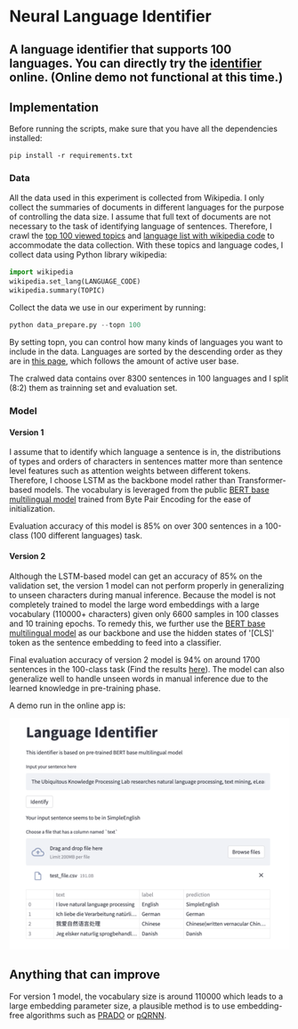 # Neural Language Identifier

## A language identifier that supports 100 languages. You can directly try the [identifier](https://5d7b-54-202-157-241.ngrok.io) online. (Online demo not functional at this time.)

## Implementation

Before running the scripts, make sure that you have all the dependencies installed:

```shell
pip install -r requirements.txt
```

### Data

All the data used in this experiment is collected from Wikipedia. I only collect the summaries of documents in different languages for the purpose of  controlling the data size. I assume that full text of documents are not necessary to the task of identifying language of sentences. Therefore, I crawl the [top 100 viewed topics](https://en.wikipedia.org/wiki/Wikipedia:Multiyear_ranking_of_most_viewed_pages) and [language list with wikipedia code](https://en.wikipedia.org/wiki/List_of_Wikipedias) to accommodate the data collection. With these topics and language codes, I collect data using Python library wikipedia:

```python
import wikipedia
wikipedia.set_lang(LANGUAGE_CODE)
wikipedia.summary(TOPIC)
```

Collect the data we use in our experiment by running:

```python
python data_prepare.py --topn 100
```

By setting topn, you can control how many kinds of languages you want to include in the data. Languages are sorted by the descending order as they are in [this page](https://en.wikipedia.org/wiki/List_of_Wikipedias), which follows the amount of active user base.

The cralwed data contains over 8300 sentences in 100 languages and I split (8:2) them as trainning set and evaluation set.

### Model

#### Version 1

I assume that to identify which language a sentence is in, the distributions of  types and orders of characters in sentences matter more than sentence level features such as attention weights between different tokens. Therefore, I choose LSTM as the backbone model rather than Transformer-based models.  The vocabulary is leveraged from the public [BERT base multilingual model](https://huggingface.co/bert-base-multilingual-cased) trained from Byte Pair Encoding for the ease of initialization. 

Evaluation accuracy of this model is 85% on over 300 sentences in a 100-class (100 different languages) task.

#### Version 2

Although the LSTM-based model can get an accuracy of 85% on the validation set, the version 1 model can not perform properly in generalizing to unseen characters during manual inference. Because the model is not completely trained to model the large word embeddings with a large vocabulary (110000+ characters) given only 6600 samples in 100 classes and 10 training epochs. To remedy this, we further use the [BERT base multilingual model](https://huggingface.co/bert-base-multilingual-cased) as our backbone and use the hidden states of '[CLS]' token as the sentence embedding to feed into a classifier.

Final evaluation accuracy of version 2 model is 94% on around 1700 sentences in the 100-class task (Find the results [here](./evaluation_result_with_acc_0.94.xlsx)). The model can also generalize well to handle unseen words in manual inference due to the learned knowledge in pre-training phase.

A demo run in the online app is:

![demo](./demo.png)

## Anything that can improve

For version 1 model, the vocabulary size is around 110000 which leads to a large embedding parameter size, a plausible method is to use embedding-free algorithms such as [PRADO](https://aclanthology.org/D19-1506.pdf) or [pQRNN](https://arxiv.org/pdf/2101.08890.pdf).


